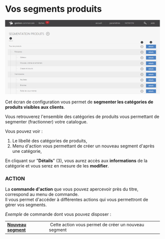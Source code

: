 # Vos segments produits


![index-0](images/index-0.png)


<p>Cet &eacute;cran de configuration vous permet de <strong>segmenter les cat&eacute;gories de produits visibles aux clients</strong>.</p>
<p>Vous retrouverez l'ensemble des cat&eacute;gories de produits vous permettant de segmenter (fractionner) votre catalogue.</p>
<p>Vous pouvez voir :</p>
<ol>
<li>Le libell&eacute; des cat&eacute;gories de produits,</li>
<li>Menu d'action vous permettant de cr&eacute;er un nouveau segment d'apr&egrave;s une cat&eacute;gorie,</li>
</ol>
<p>En cliquant sur "<strong>D&eacute;tails</strong>" (3), vous aurez acc&egrave;s aux <strong>informations</strong> de la cat&eacute;gorie et vous serez en mesure de les <strong>modifier</strong>.</p>
<h3>ACTION</h3>
<p>La&nbsp;<strong>commande d'action&nbsp;</strong>que vous pouvez apercevoir pr&egrave;s du titre, correspond au menu de commande.<br />Il vous&nbsp;permet d'acc&eacute;der &agrave; diff&eacute;rentes actions qui vous permettront de g&eacute;rer vos segments.</p>
<p><em>Exemple&nbsp;</em>de commande dont vous pouvez disposer :</p>
<table>
<tbody>
<tr>
<td><strong><a href="/app/settings/catalogue/Segmentation/edit.aspx">Nouveau segment</a> </strong></td>
<td>&nbsp;Cette action vous permet de cr&eacute;er un nouveau segment</td>
</tr>
</tbody>
</table>

